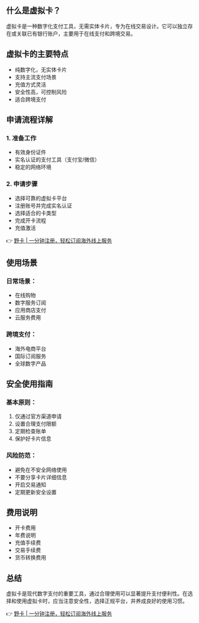 ## **什么是虚拟卡？**

虚拟卡是一种数字化支付工具，无需实体卡片，专为在线交易设计。它可以独立存在或关联已有银行账户，主要用于在线支付和跨境交易。

## **虚拟卡的主要特点**

- 纯数字化，无实体卡片
- 支持主流支付场景
- 充值方式灵活
- 安全性高，可控制风险
- 适合跨境支付

## **申请流程详解**

### 1. 准备工作
- 有效身份证件
- 实名认证的支付工具（支付宝/微信）
- 稳定的网络环境

### 2. 申请步骤
- 选择可靠的虚拟卡平台
- 注册账号并完成实名认证
- 选择适合的卡类型
- 完成开卡流程
- 充值激活

👉 [野卡 | 一分钟注册，轻松订阅海外线上服务](https://bit.ly/bewildcard)

## **使用场景**

### 日常场景：
- 在线购物
- 数字服务订阅
- 应用商店支付
- 云服务费用

### 跨境支付：
- 海外电商平台
- 国际订阅服务
- 全球数字产品

## **安全使用指南**

### 基本原则：
1. 仅通过官方渠道申请
2. 设置合理支付限额
3. 定期检查账单
4. 保护好卡片信息

### 风险防范：
- 避免在不安全网络使用
- 不要分享卡片详细信息
- 开启交易通知
- 定期更新安全设置

## **费用说明**

- 开卡费用
- 年费说明
- 充值手续费
- 交易手续费
- 货币转换费用

## **总结**

虚拟卡是现代数字支付的重要工具，通过合理使用可以显著提升支付便利性。在选择和使用虚拟卡时，应当注意安全性，选择正规平台，并养成良好的使用习惯。

👉 [野卡 | 一分钟注册，轻松订阅海外线上服务](https://bit.ly/bewildcard)
